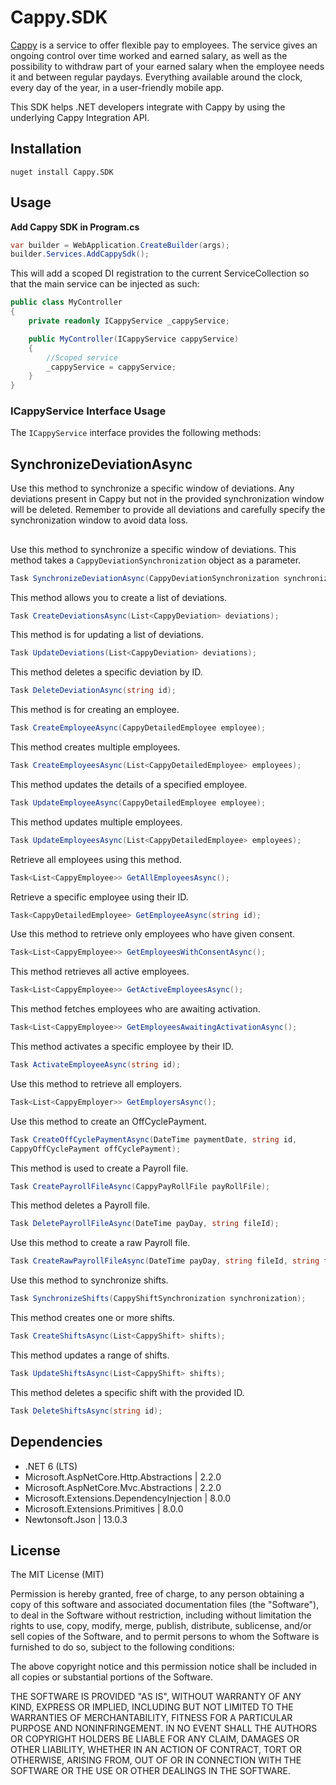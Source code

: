 # Cappy.SDK

[Cappy](https://cappy.se/) is a service to offer flexible pay to employees. The service gives an ongoing control over time worked and earned salary, as well as the possibility to withdraw part of your earned salary when the employee needs it and between regular paydays. Everything available around the clock, every day of the year, in a user-friendly mobile app.

This SDK helps .NET developers integrate with Cappy by using the underlying Cappy Integration API.

## Installation

`nuget install Cappy.SDK`

## Usage

**Add Cappy SDK in Program.cs**

```csharp
var builder = WebApplication.CreateBuilder(args);
builder.Services.AddCappySdk();
```

This will add a scoped DI registration to the current ServiceCollection so that the main service can be injected as such:

```csharp
public class MyController
{
    private readonly ICappyService _cappyService;

    public MyController(ICappyService cappyService)
    {
        //Scoped service
        _cappyService = cappyService;
    }
}
```

### ICappyService Interface Usage

The `ICappyService` interface provides the following methods:

## SynchronizeDeviationAsync
Use this method to synchronize a specific window of deviations. Any deviations present in Cappy but not in the provided synchronization window will be deleted. Remember to provide all deviations and carefully specify the synchronization window to avoid data loss.

##

Use this method to synchronize a specific window of deviations. This method takes a `CappyDeviationSynchronization` object as a parameter.

```csharp
Task SynchronizeDeviationAsync(CappyDeviationSynchronization synchronization);
```
This method allows you to create a list of deviations.

```csharp
Task CreateDeviationsAsync(List<CappyDeviation> deviations);
```
This method is for updating a list of deviations.

```csharp
Task UpdateDeviations(List<CappyDeviation> deviations);
```
This method deletes a specific deviation by ID.

```csharp
Task DeleteDeviationAsync(string id);
```
This method is for creating an employee.

```csharp
Task CreateEmployeeAsync(CappyDetailedEmployee employee);
```
This method creates multiple employees.

```csharp
Task CreateEmployeesAsync(List<CappyDetailedEmployee> employees);
```
This method updates the details of a specified employee.

```csharp
Task UpdateEmployeeAsync(CappyDetailedEmployee employee);
```
This method updates multiple employees.

```csharp
Task UpdateEmployeesAsync(List<CappyDetailedEmployee> employees);
```
Retrieve all employees using this method.

```csharp
Task<List<CappyEmployee>> GetAllEmployeesAsync();
```
Retrieve a specific employee using their ID.

```csharp
Task<CappyDetailedEmployee> GetEmployeeAsync(string id);
```
Use this method to retrieve only employees who have given consent.

```csharp
Task<List<CappyEmployee>> GetEmployeesWithConsentAsync();
```
This method retrieves all active employees.

```csharp
Task<List<CappyEmployee>> GetActiveEmployeesAsync();
```
This method fetches employees who are awaiting activation.

```csharp
Task<List<CappyEmployee>> GetEmployeesAwaitingActivationAsync();
```
This method activates a specific employee by their ID.

```csharp
Task ActivateEmployeeAsync(string id);
```

Use this method to retrieve all employers.

```csharp
Task<List<CappyEmployer>> GetEmployersAsync();
```
Use this method to create an OffCyclePayment.

```csharp
Task CreateOffCyclePaymentAsync(DateTime paymentDate, string id, 
CappyOffCyclePayment offCyclePayment);
```
This method is used to create a Payroll file.

```csharp
Task CreatePayrollFileAsync(CappyPayRollFile payRollFile);
```

This method deletes a Payroll file.
```csharp
Task DeletePayrollFileAsync(DateTime payDay, string fileId);
```
Use this method to create a raw Payroll file.

```csharp
Task CreateRawPayrollFileAsync(DateTime payDay, string fileId, string fileContent);
```
Use this method to synchronize shifts.

```csharp
Task SynchronizeShifts(CappyShiftSynchronization synchronization);
```
This method creates one or more shifts.

```csharp
Task CreateShiftsAsync(List<CappyShift> shifts);
```
This method updates a range of shifts.
```csharp
Task UpdateShiftsAsync(List<CappyShift> shifts);
```

This method deletes a specific shift with the provided ID.
```csharp
Task DeleteShiftsAsync(string id);
```
## Dependencies

- .NET 6 (LTS)
- Microsoft.AspNetCore.Http.Abstractions | 2.2.0
- Microsoft.AspNetCore.Mvc.Abstractions | 2.2.0
- Microsoft.Extensions.DependencyInjection | 8.0.0
- Microsoft.Extensions.Primitives | 8.0.0
- Newtonsoft.Json | 13.0.3

## License

The MIT License (MIT)

Permission is hereby granted, free of charge, to any person obtaining a copy of this software and associated documentation files (the "Software"), to deal in the Software without restriction, including without limitation the rights to use, copy, modify, merge, publish, distribute, sublicense, and/or sell copies of the Software, and to permit persons to whom the Software is furnished to do so, subject to the following conditions:

The above copyright notice and this permission notice shall be included in all copies or substantial portions of the Software.

THE SOFTWARE IS PROVIDED "AS IS", WITHOUT WARRANTY OF ANY KIND, EXPRESS OR IMPLIED, INCLUDING BUT NOT LIMITED TO THE WARRANTIES OF MERCHANTABILITY, FITNESS FOR A PARTICULAR PURPOSE AND NONINFRINGEMENT. IN NO EVENT SHALL THE AUTHORS OR COPYRIGHT HOLDERS BE LIABLE FOR ANY CLAIM, DAMAGES OR OTHER LIABILITY, WHETHER IN AN ACTION OF CONTRACT, TORT OR OTHERWISE, ARISING FROM, OUT OF OR IN CONNECTION WITH THE SOFTWARE OR THE USE OR OTHER DEALINGS IN THE SOFTWARE.